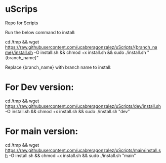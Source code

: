 # uScrips
Repo for Scripts

Run the below command to install:

cd /tmp && wget https://raw.githubusercontent.com/ucabreragonzalez/uScripts/{branch_name}/install.sh -O install.sh && chmod +x install.sh && sudo ./install.sh "{branch_name}"

Replace {branch_name} with branch name to install:
# For Dev version:

cd /tmp && wget https://raw.githubusercontent.com/ucabreragonzalez/uScripts/dev/install.sh -O install.sh && chmod +x install.sh && sudo ./install.sh "dev"

# For main version:

cd /tmp && wget https://raw.githubusercontent.com/ucabreragonzalez/uScripts/main/install.sh -O install.sh && chmod +x install.sh && sudo ./install.sh "main"
